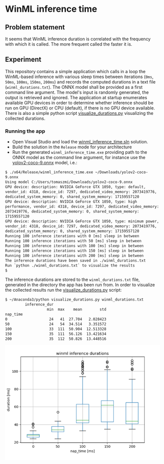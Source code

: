 # WinML inference time

## Problem statement

It seems that WinML inference duration is correlated with the frequency with which it is called. The more frequent called the faster it is.

## Experiment

This repository contains a simple application which calls in a loop the WinML-based inference with various sleep times between iterations (`0ms`, `50ms`, `100ms`, `150ms`, `200ms`) and records the computed durations in a text file (`winml_durations.txt`). The ONNX model shall be provided as a first command line argument. The model's input is randomly generated, the output is retrieved and ignored. The application at startup enumerates available GPU devices in order to determine whether inference should be run on GPU (DirectX) or CPU (default), if there is no GPU device available. There is also a simple python script [visualize_durations.py](visualize_durations.py) visualizing the collected durations.

### Running the app

 * Open Visual Studio and load the [winml_inference_time.sln](winml_inference_time.sln) solution.
 * Build the solution in the `Release` mode for your architecture
 * Run the generated `winml_inference_time.exe` providing path to the ONNX model as the command line argument, for instance use the [yolov2-coco-9.onnx](https://github.com/onnx/models/blob/master/vision/object_detection_segmentation/yolov2-coco/model/yolov2-coco-9.onnx) model, i.e.:
```
$ ./x64/Release/winml_inference_time.exe ~/Downloads/yolov2-coco-9.onnx
Using model C:/Users/tomaszmi/Downloads/yolov2-coco-9.onnx
GPU device: description: NVIDIA GeForce GTX 1050, type: default, vendor_id: 4318, device_id: 7297, dedicated_video_memory: 2073419776, dedicated_system_memory: 0, shared_system_memory: 17159557120
GPU device: description: NVIDIA GeForce GTX 1050, type: high performance, vendor_id: 4318, device_id: 7297, dedicated_video_memory: 2073419776, dedicated_system_memory: 0, shared_system_memory: 17159557120
GPU device: description: NVIDIA GeForce GTX 1050, type: minimum power, vendor_id: 4318, device_id: 7297, dedicated_video_memory: 2073419776, dedicated_system_memory: 0, shared_system_memory: 17159557120
Running 100 inference iterations with 0 [ms] sleep in between
Running 100 inference iterations with 50 [ms] sleep in between
Running 100 inference iterations with 100 [ms] sleep in between
Running 100 inference iterations with 150 [ms] sleep in between
Running 100 inference iterations with 200 [ms] sleep in between
The inference durations have been saved in ./winml_durations.txt
Run `python ./winml_durations.txt` to visualize the results
$
```

The inference durations are stored to the `winml_durations.txt` file, generated in the directory the app has been run from. In order to visualize the collected results run the [visualize_durations.py](visualize_durations.py) script:

```
$ ~/Anaconda3/python visualize_durations.py winml_durations.txt
         inference_dur
                   min  max    mean        std
nap_time
0                   24   41  27.704   2.028423
50                  24   54  34.514   3.351572
100                 33  111  50.904  12.513328
150                 35  111  56.126  13.421634
200                 35  112  50.826  13.448516
```

![WinML GPU inference durations for various sleep durations](winml_inference_times_gpu.png)

